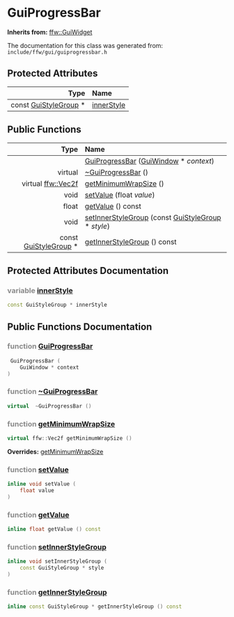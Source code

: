 GuiProgressBar
===================================


**Inherits from:** [ffw::GuiWidget](ffw_GuiWidget.html)

The documentation for this class was generated from: `include/ffw/gui/guiprogressbar.h`



## Protected Attributes

| Type | Name |
| -------: | :------- |
|  const [GuiStyleGroup](ffw_GuiStyleGroup.html) * | [innerStyle](#2088ea0c) |


## Public Functions

| Type | Name |
| -------: | :------- |
|   | [GuiProgressBar](#18ef4ac5) ([GuiWindow](ffw_GuiWindow.html) * _context_)  |
|  virtual  | [~GuiProgressBar](#1cab6210) ()  |
|  virtual [ffw::Vec2f](ffw.html#fcfaa6c5) | [getMinimumWrapSize](#f7d3b074) ()  |
|  void | [setValue](#c0ac5c32) (float _value_)  |
|  float | [getValue](#94910938) () const  |
|  void | [setInnerStyleGroup](#e9d69b0b) (const [GuiStyleGroup](ffw_GuiStyleGroup.html) * _style_)  |
|  const [GuiStyleGroup](ffw_GuiStyleGroup.html) * | [getInnerStyleGroup](#54530f35) () const  |


## Protected Attributes Documentation

### <span style="opacity:0.5;">variable</span> <a id="2088ea0c" href="#2088ea0c">innerStyle</a>

```cpp
const GuiStyleGroup * innerStyle
```





## Public Functions Documentation

### <span style="opacity:0.5;">function</span> <a id="18ef4ac5" href="#18ef4ac5">GuiProgressBar</a>

```cpp
 GuiProgressBar (
    GuiWindow * context
) 
```



### <span style="opacity:0.5;">function</span> <a id="1cab6210" href="#1cab6210">~GuiProgressBar</a>

```cpp
virtual  ~GuiProgressBar () 
```



### <span style="opacity:0.5;">function</span> <a id="f7d3b074" href="#f7d3b074">getMinimumWrapSize</a>

```cpp
virtual ffw::Vec2f getMinimumWrapSize () 
```



**Overrides:** [getMinimumWrapSize](/doc/ffw_GuiWidget.md#c12efa3f)

### <span style="opacity:0.5;">function</span> <a id="c0ac5c32" href="#c0ac5c32">setValue</a>

```cpp
inline void setValue (
    float value
) 
```



### <span style="opacity:0.5;">function</span> <a id="94910938" href="#94910938">getValue</a>

```cpp
inline float getValue () const 
```



### <span style="opacity:0.5;">function</span> <a id="e9d69b0b" href="#e9d69b0b">setInnerStyleGroup</a>

```cpp
inline void setInnerStyleGroup (
    const GuiStyleGroup * style
) 
```



### <span style="opacity:0.5;">function</span> <a id="54530f35" href="#54530f35">getInnerStyleGroup</a>

```cpp
inline const GuiStyleGroup * getInnerStyleGroup () const 
```






